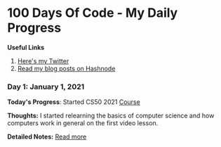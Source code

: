 # 100 Days Of Code - My Daily Progress

**Useful Links**
1. [Here's my Twitter](https://twitter.com/umuks_)
2. [Read my blog posts on Hashnode](https://hashnode.com/5fb9f0081b7ab0041800dcae/dashboard)

### Day 1: January 1, 2021

**Today's Progress**: Started CS50 2021 [Course](https://cs50.harvard.edu/x/2021/)

**Thoughts:** I started relearning the basics of computer science and how computers work in general on the first video lesson.

**Detailed Notes:** [Read more](./Day-1/notes.md)
